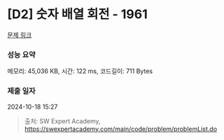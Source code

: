 # [D2] 숫자 배열 회전 - 1961 

[문제 링크](https://swexpertacademy.com/main/code/problem/problemDetail.do?contestProbId=AV5Pq-OKAVYDFAUq) 

### 성능 요약

메모리: 45,036 KB, 시간: 122 ms, 코드길이: 711 Bytes

### 제출 일자

2024-10-18 15:27



> 출처: SW Expert Academy, https://swexpertacademy.com/main/code/problem/problemList.do